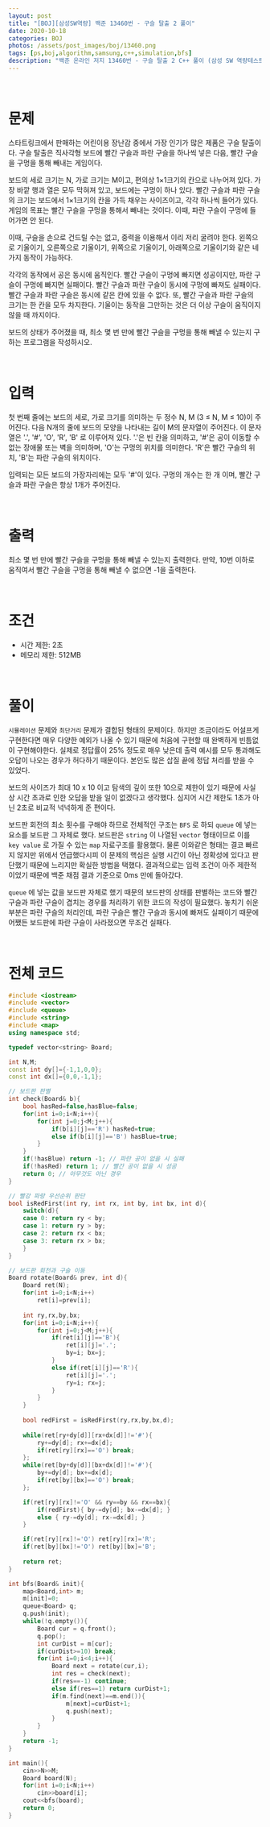 ```yaml
---
layout: post
title: "[BOJ][삼성SW역량] 백준 13460번 - 구슬 탈출 2 풀이"
date: 2020-10-18
categories: BOJ
photos: /assets/post_images/boj/13460.png
tags: [ps,boj,algorithm,samsung,c++,simulation,bfs]
description: "백준 온라인 저지 13460번 - 구슬 탈출 2 C++ 풀이 (삼성 SW 역량테스트 기출)"
---
```


<br>

# 문제
스타트링크에서 판매하는 어린이용 장난감 중에서 가장 인기가 많은 제품은 구슬 탈출이다. 구슬 탈출은 직사각형 보드에 빨간 구슬과 파란 구슬을 하나씩 넣은 다음, 빨간 구슬을 구멍을 통해 빼내는 게임이다.

보드의 세로 크기는 N, 가로 크기는 M이고, 편의상 1×1크기의 칸으로 나누어져 있다. 가장 바깥 행과 열은 모두 막혀져 있고, 보드에는 구멍이 하나 있다. 빨간 구슬과 파란 구슬의 크기는 보드에서 1×1크기의 칸을 가득 채우는 사이즈이고, 각각 하나씩 들어가 있다. 게임의 목표는 빨간 구슬을 구멍을 통해서 빼내는 것이다. 이때, 파란 구슬이 구멍에 들어가면 안 된다.

이때, 구슬을 손으로 건드릴 수는 없고, 중력을 이용해서 이리 저리 굴려야 한다. 왼쪽으로 기울이기, 오른쪽으로 기울이기, 위쪽으로 기울이기, 아래쪽으로 기울이기와 같은 네 가지 동작이 가능하다.

각각의 동작에서 공은 동시에 움직인다. 빨간 구슬이 구멍에 빠지면 성공이지만, 파란 구슬이 구멍에 빠지면 실패이다. 빨간 구슬과 파란 구슬이 동시에 구멍에 빠져도 실패이다. 빨간 구슬과 파란 구슬은 동시에 같은 칸에 있을 수 없다. 또, 빨간 구슬과 파란 구슬의 크기는 한 칸을 모두 차지한다. 기울이는 동작을 그만하는 것은 더 이상 구슬이 움직이지 않을 때 까지이다.

보드의 상태가 주어졌을 때, 최소 몇 번 만에 빨간 구슬을 구멍을 통해 빼낼 수 있는지 구하는 프로그램을 작성하시오.

<br>

# 입력
첫 번째 줄에는 보드의 세로, 가로 크기를 의미하는 두 정수 N, M (3 ≤ N, M ≤ 10)이 주어진다. 다음 N개의 줄에 보드의 모양을 나타내는 길이 M의 문자열이 주어진다. 이 문자열은 '.', '#', 'O', 'R', 'B' 로 이루어져 있다. '.'은 빈 칸을 의미하고, '#'은 공이 이동할 수 없는 장애물 또는 벽을 의미하며, 'O'는 구멍의 위치를 의미한다. 'R'은 빨간 구슬의 위치, 'B'는 파란 구슬의 위치이다.

입력되는 모든 보드의 가장자리에는 모두 '#'이 있다. 구멍의 개수는 한 개 이며, 빨간 구슬과 파란 구슬은 항상 1개가 주어진다.

<br>

# 출력
최소 몇 번 만에 빨간 구슬을 구멍을 통해 빼낼 수 있는지 출력한다. 만약, 10번 이하로 움직여서 빨간 구슬을 구멍을 통해 빼낼 수 없으면 -1을 출력한다.

<br>

# 조건
- 시간 제한: 2초
- 메모리 제한: 512MB

<br>

# 풀이
`시뮬레이션` 문제와 `최단거리` 문제가 결합된 형태의 문제이다. 하지만 조금이라도 어설프게 구현한다면 매우 다양한 예외가 나올 수 있기 때문에 처음에 구현할 때 완벽하게 빈틈없이 구현해야한다. 실제로 정답률이 25% 정도로 매우 낮은데 출력 예시를 모두 통과해도 오답이 나오는 경우가 허다하기 때문이다. 본인도 많은 삽질 끝에 정답 처리를 받을 수 있었다.

보드의 사이즈가 최대 10 x 10 이고 탐색의 깊이 또한 10으로 제한이 있기 때문에 사실상 시간 초과로 인한 오답을 받을 일이 없겠다고 생각했다. 심지어 시간 제한도 1초가 아닌 2초로 비교적 넉넉하게 준 편이다.

보드판 회전의 최소 횟수를 구해야 하므로 전체적인 구조는 `BFS` 로 하되 `queue` 에 넣는 요소를 보드판 그 자체로 했다. 보드판은 `string` 이 나열된 `vector` 형태이므로 이를 `key value` 로 가질 수 있는 `map` 자료구조를 활용했다. 물론 이와같은 형태는 결코 빠르지 않지만 위에서 언급했다시피 이 문제의 핵심은 실행 시간이 아닌 정확성에 있다고 판단했기 때문에 느리지만 확실한 방법을 택했다. 결과적으로는 입력 조건이 아주 제한적이었기 때문에 백준 채점 결과 기준으로 0ms 만에 돌아갔다.

`queue` 에 넣는 값을 보드판 자체로 했기 때문의 보드판의 상태를 판별하는 코드와 빨간 구슬과 파란 구슬이 겹치는 경우를 처리하기 위한 코드의 작성이 필요했다. 놓치기 쉬운 부분은 파란 구슬의 처리인데, 파란 구슬은 빨간 구슬과 동시에 빠져도 실패이기 때문에 어쨌든 보드판에 파란 구슬이 사라졌으면 무조건 실패다.

<br>

# 전체 코드

```c++
#include <iostream>
#include <vector>
#include <queue>
#include <string>
#include <map>
using namespace std;

typedef vector<string> Board;

int N,M;
const int dy[]={-1,1,0,0};
const int dx[]={0,0,-1,1};

// 보드판 판별
int check(Board& b){
    bool hasRed=false,hasBlue=false;
    for(int i=0;i<N;i++){
        for(int j=0;j<M;j++){
            if(b[i][j]=='R') hasRed=true;
            else if(b[i][j]=='B') hasBlue=true;
        }
    }
    if(!hasBlue) return -1; // 파란 공이 없을 시 실패
    if(!hasRed) return 1; // 빨간 공이 없을 시 성공
    return 0; // 아무것도 아닌 경우
}

// 빨강 파랑 우선순위 판단
bool isRedFirst(int ry, int rx, int by, int bx, int d){
    switch(d){
    case 0: return ry < by;
    case 1: return ry > by;
    case 2: return rx < bx;
    case 3: return rx > bx;
    }
}

// 보드판 회전과 구슬 이동
Board rotate(Board& prev, int d){
    Board ret(N);
    for(int i=0;i<N;i++)
        ret[i]=prev[i];
        
    int ry,rx,by,bx;
    for(int i=0;i<N;i++){
        for(int j=0;j<M;j++){
            if(ret[i][j]=='B'){
                ret[i][j]='.';
                by=i; bx=j;
            }
            else if(ret[i][j]=='R'){
                ret[i][j]='.';
                ry=i; rx=j;
            }
        }
    }
    
    bool redFirst = isRedFirst(ry,rx,by,bx,d);
    
    while(ret[ry+dy[d]][rx+dx[d]]!='#'){
        ry+=dy[d]; rx+=dx[d];
        if(ret[ry][rx]=='O') break;
    };
    while(ret[by+dy[d]][bx+dx[d]]!='#'){
        by+=dy[d]; bx+=dx[d];
        if(ret[by][bx]=='O') break;
    };

    if(ret[ry][rx]!='O' && ry==by && rx==bx){
        if(redFirst){ by-=dy[d]; bx-=dx[d]; }
        else { ry-=dy[d]; rx-=dx[d]; }
    }

    if(ret[ry][rx]!='O') ret[ry][rx]='R';
    if(ret[by][bx]!='O') ret[by][bx]='B';
    
    return ret;
}

int bfs(Board& init){
    map<Board,int> m;
    m[init]=0;
    queue<Board> q;
    q.push(init);
    while(!q.empty()){
        Board cur = q.front();
        q.pop();
        int curDist = m[cur];
        if(curDist>=10) break;
        for(int i=0;i<4;i++){
            Board next = rotate(cur,i);
            int res = check(next);
            if(res==-1) continue;
            else if(res==1) return curDist+1;
            if(m.find(next)==m.end()){
                m[next]=curDist+1;
                q.push(next);
            }
        }
    }
    return -1;
}

int main(){
    cin>>N>>M;
    Board board(N);
    for(int i=0;i<N;i++)
        cin>>board[i];
    cout<<bfs(board);
    return 0;
}
```